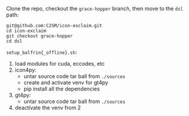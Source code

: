 
Clone the repo, checkout the `grace-hopper` branch, then move to the `dsl` path:
```
git@github.com:C2SM/icon-exclaim.git
cd icon-exclaim
git checkout grace-hopper
cd dsl
```

`setup_balfrin{_offline}.sh`:
1. load modules for cuda, eccodes, etc
2. icon4py:
    * untar source code tar ball from `./sources`
    * create and activate venv for gt4py
    * pip install all the dependencies
3. gt4py:
    * untar source code tar ball from `./sources`
4. deactivate the venv from 2
